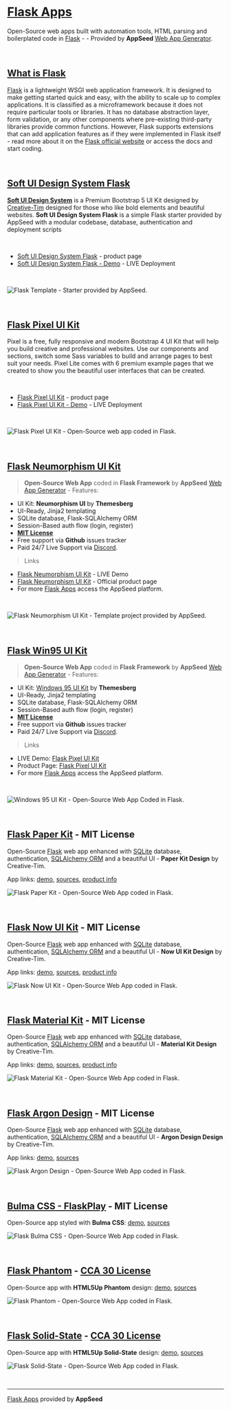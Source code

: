 # [Flask Apps](https://appseed.us/apps/flask-apps) 

Open-Source web apps built with automation tools, HTML parsing and boilerplated code in [Flask](https://palletsprojects.com/p/flask/) - - Provided by **AppSeed** [Web App Generator](https://appseed.us/app-generator).

<br />


## [What is Flask](https://docs.appseed.us/what-is/flask/)

[Flask](https://palletsprojects.com/p/flask/) is a lightweight WSGI web application framework. It is designed to make getting started quick and easy, with the ability to scale up to complex applications. It is classified as a microframework because it does not require particular tools or libraries. It has no database abstraction layer, form validation, or any other components where pre-existing third-party libraries provide common functions. However, Flask supports extensions that can add application features as if they were implemented in Flask itself - read more about it on the [Flask official website](https://palletsprojects.com/p/flask/) or access the docs and start coding.

<br />

## [Soft UI Design System Flask](https://appseed.us/product/flask-soft-ui-design-system)

**[Soft UI Design System](https://appseed.us/ui-kit/soft-ui-design-system)** is a Premium Bootstrap 5 UI Kit designed by [Creative-Tim](https://bit.ly/3fKQZaL) designed for those who like bold elements and beautiful websites. **Soft UI Design System Flask**  is a simple Flask starter provided by AppSeed with a modular codebase, database, authentication and deployment scripts

<br />

- [Soft UI Design System Flask](https://appseed.us/product/flask-soft-ui-design-system) - product page
- [Soft UI Design System Flask - Demo](https://flask-soft-ui-free.appseed-srv1.com/) - LIVE Deployment

<br />

![Flask Template - Starter provided by AppSeed.](https://raw.githubusercontent.com/app-generator/flask-soft-ui-free/master/media/flask-soft-ui-free-screen.png)

<br />

## [Flask Pixel UI Kit](https://appseed.us/apps/flask-apps/flask-pixel-bootstrap-uikit)

Pixel is a free, fully responsive and modern Bootstrap 4 UI Kit that will help you build creative and professional websites. Use our components and sections, switch some Sass variables to build and arrange pages to best suit your needs. Pixel Lite comes with 6 premium example pages that we created to show you the beautiful user interfaces that can be created.

<br />

- [Flask Pixel UI Kit](https://appseed.us/apps/flask-apps/flask-pixel-bootstrap-uikit) - product page
- [Flask Pixel UI Kit - Demo](https://flask-pixel-lite.appseed-srv1.com/) - LIVE Deployment

<br />

![Flask Pixel UI Kit - Open-Source web app coded in Flask.](https://raw.githubusercontent.com/app-generator/flask-pixel-bootstrap-uikit/master/media/flask-pixel-bootstrap-uikit-screen.png)

<br />

## [Flask Neumorphism UI Kit](https://appseed.us/apps/flask-apps/flask-neumorphism-uikit)

> **Open-Source Web App** coded in **Flask Framework** by **AppSeed** [Web App Generator](https://appseed.us/app-generator) - Features:

- UI Kit: **Neumorphism UI** by **Themesberg**
- UI-Ready, Jinja2 templating
- SQLite database, Flask-SQLAlchemy ORM
- Session-Based auth flow (login, register)
- **[MIT License](https://github.com/app-generator/license-mit)**
- Free support via **Github** issues tracker
- Paid 24/7 Live Support via [Discord](https://discord.gg/fZC6hup).

> Links

- [Flask Neumorphism UI Kit](https://flask-neumorphism-uikit.appseed.us/) - LIVE Demo
- [Flask Neumorphism UI Kit](https://appseed.us/apps/flask-apps/flask-neumorphism-uikit) - Official product page
- For more [Flask Apps](https://appseed.us/apps/flask-apps/) access the AppSeed platform.

<br />

![Flask Neumorphism UI Kit - Template project provided by AppSeed.](https://raw.githubusercontent.com/app-generator/flask-neumorphism-uikit/master/media/flask-neumorphism-uikit-screen-2.png)

<br />

## [Flask Win95 UI Kit](https://appseed.us/apps/flask-apps/flask-windows-95-ui-kit)

> **Open-Source Web App** coded in **Flask Framework** by **AppSeed** [Web App Generator](https://appseed.us/app-generator) - Features:

- UI Kit: [Windows 95 UI Kit](https://themesberg.com/product/ui-kits/windows-95-ui-kit) by **Themesberg**
- UI-Ready, Jinja2 templating
- SQLite database, Flask-SQLAlchemy ORM
- Session-Based auth flow (login, register)
- **[MIT License](https://github.com/app-generator/license-mit)**
- Free support via **Github** issues tracker
- Paid 24/7 Live Support via [Discord](https://discord.gg/fZC6hup).

> Links

- LIVE Demo: [Flask Pixel UI Kit](https://flask-windows-95-ui-kit.appseed.us/)
- Product Page: [Flask Pixel UI Kit](https://appseed.us/apps/flask-apps/flask-windows-95-ui-kit)
- For more [Flask Apps](https://appseed.us/apps/flask-apps/) access the AppSeed platform.

<br />

![Windows 95 UI Kit - Open-Source Web App Coded in Flask.](https://raw.githubusercontent.com/app-generator/static/master/flask-windows-95-ui-kit/flask-windows-95-ui-kit-screen.png)

<br />

## [Flask Paper Kit](https://appseed.us/apps/flask-apps/flask-paper-kit) - MIT License

Open-Source [Flask](https://palletsprojects.com/p/flask/) web app enhanced with [SQLite](https://www.sqlite.org/index.html) database, authentication, [SQLAlchemy ORM](https://www.sqlalchemy.org/) and a beautiful UI - **Paper Kit Design** by Creative-Tim.

App links: [demo](https://flask-paper-kit.appseed.us/), [sources](https://github.com/app-generator/flask-paper-kit), [product info](https://appseed.us/apps/flask-apps/flask-paper-kit)

![Flask Paper Kit - Open-Source Web App coded in Flask.](https://raw.githubusercontent.com/app-generator/static/master/products/flask-paper-kit-screen.png)

<br />

## [Flask Now UI Kit](https://appseed.us/apps/flask-apps/flask-now-ui-kit) - MIT License

Open-Source [Flask](https://palletsprojects.com/p/flask/) web app enhanced with [SQLite](https://www.sqlite.org/index.html) database, authentication, [SQLAlchemy ORM](https://www.sqlalchemy.org/) and a beautiful UI - **Now UI Kit Design** by Creative-Tim.

App links: [demo](https://flask-now-ui-kit.appseed.us/), [sources](https://github.com/app-generator/flask-now-ui-kit), [product info](https://appseed.us/apps/flask-apps/flask-now-ui-kit)

![Flask Now UI Kit - Open-Source Web App coded in Flask.](https://raw.githubusercontent.com/app-generator/static/master/products/flask-now-ui-kit-screen.png)

<br />

## [Flask Material Kit](https://appseed.us/apps/flask-apps/flask-material-kit) - MIT License

Open-Source [Flask](https://palletsprojects.com/p/flask/) web app enhanced with [SQLite](https://www.sqlite.org/index.html) database, authentication, [SQLAlchemy ORM](https://www.sqlalchemy.org/) and a beautiful UI - **Material Kit Design** by Creative-Tim.

App links: [demo](https://flask-material-kit.appseed.us/), [sources](https://github.com/app-generator/flask-material-kit), [product info](https://appseed.us/apps/flask-apps/flask-material-kit)

![Flask Material Kit - Open-Source Web App coded in Flask.](https://raw.githubusercontent.com/app-generator/static/master/products/flask-material-kit-screen.png)

<br />

## [Flask Argon Design](https://appseed.us/apps/flask-apps/flask-argon-design-system) - MIT License

Open-Source [Flask](https://palletsprojects.com/p/flask/) web app enhanced with [SQLite](https://www.sqlite.org/index.html) database, authentication, [SQLAlchemy ORM](https://www.sqlalchemy.org/) and a beautiful UI - **Argon Design Design** by Creative-Tim.

App links: [demo](https://flask-argon-design-system.appseed.us/), [sources](https://github.com/app-generator/flask-argon-design-system)

![Flask Argon Design - Open-Source Web App coded in Flask.](https://raw.githubusercontent.com/app-generator/static/master/products/flask-argon-design-system-screen.png)

<br />

## [Bulma CSS - FlaskPlay](https://appseed.us/apps/flask-apps/bulmaplay-flask-and-bulma-css) - MIT License

Open-Source app styled with **Bulma CSS**: [demo](https://flask-bulma-css.appseed.us/), [sources](https://github.com/app-generator/flask-bulma-css)

![Flask Bulma CSS - Open-Source Web App coded in Flask.](https://github.com/app-generator/flask-bulma-css/blob/master/screenshots/flask-bulma-css-intro.gif)

<br />

## [Flask Phantom](https://appseed.us/apps/flask-apps/html5up-phantom-coded-in-flask) - [CCA 30 License](https://html5up.net/license)

Open-Source app with **HTML5Up Phantom** design: [demo](https://flask-phantom.appseed.us/), [sources](https://github.com/app-generator/flask-phantom)

![Flask Phantom - Open-Source Web App coded in Flask.](https://raw.githubusercontent.com/app-generator/static/master/products/flask-html5up-phantom-screen.png)

<br />

## [Flask Solid-State](https://appseed.us/apps/flask-apps/flask-solid-state) - [CCA 30 License](https://html5up.net/license)

Open-Source app with **HTML5Up Solid-State** design: [demo](https://flask-solid-state.appseed.us/), [sources](https://github.com/app-generator/flask-solid-state)

![Flask Solid-State - Open-Source Web App coded in Flask.](https://raw.githubusercontent.com/app-generator/static/master/products/flask-solid-state-screen.png)

<br />

--- 
[Flask Apps](https://appseed.us/apps/flask-apps) provided by **AppSeed**
